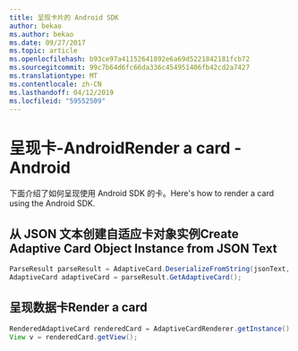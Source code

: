```yaml
---
title: 呈现卡片的 Android SDK
author: bekao
ms.author: bekao
ms.date: 09/27/2017
ms.topic: article
ms.openlocfilehash: b93ce97a41152641892e6a69d5221842181fcb72
ms.sourcegitcommit: 99c7b64d6fc66da336c454951406fb42cd2a7427
ms.translationtype: MT
ms.contentlocale: zh-CN
ms.lasthandoff: 04/12/2019
ms.locfileid: "59552509"
---
```

# <a name="render-a-card---android"></a><span data-ttu-id="f136c-102">呈现卡-Android</span><span class="sxs-lookup"><span data-stu-id="f136c-102">Render a card - Android</span></span>

<span data-ttu-id="f136c-103">下面介绍了如何呈现使用 Android SDK 的卡。</span><span class="sxs-lookup"><span data-stu-id="f136c-103">Here's how to render a card using the Android SDK.</span></span>

## <a name="create-adaptive-card-object-instance-from-json-text"></a><span data-ttu-id="f136c-104">从 JSON 文本创建自适应卡对象实例</span><span class="sxs-lookup"><span data-stu-id="f136c-104">Create Adaptive Card Object Instance from JSON Text</span></span>

```java
ParseResult parseResult = AdaptiveCard.DeserializeFromString(jsonText, AdaptiveCardRenderer.VERSION);
AdaptiveCard adaptiveCard = parseResult.GetAdaptiveCard();
```

## <a name="render-a-card"></a><span data-ttu-id="f136c-105">呈现数据卡</span><span class="sxs-lookup"><span data-stu-id="f136c-105">Render a card</span></span>

```java
RenderedAdaptiveCard renderedCard = AdaptiveCardRenderer.getInstance().render(context, getSupportFragmentManager(), adaptiveCard, cardActionHandler, new HostConfig());
View v = renderedCard.getView();
```
